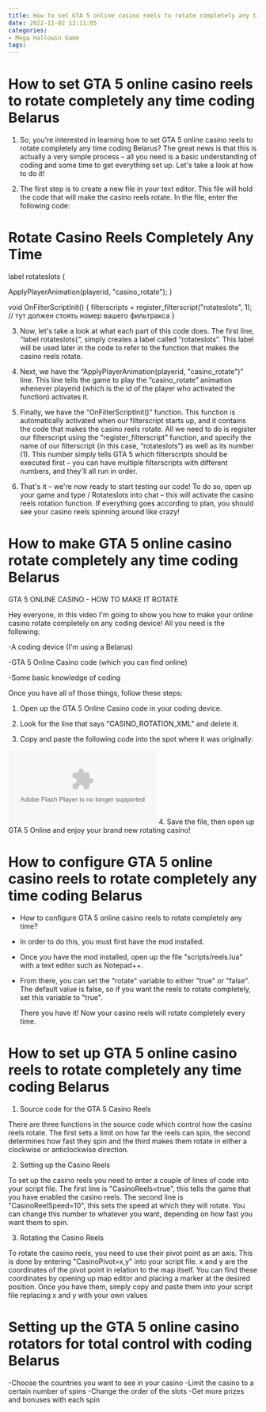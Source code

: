 ```yaml
---
title: How to set GTA 5 online casino reels to rotate completely any time coding Belarus
date: 2022-11-02 12:11:05
categories:
- Mega Hallowin Game
tags:
---
```



#  How to set GTA 5 online casino reels to rotate completely any time coding Belarus

1. So, you're interested in learning how to set GTA 5 online casino reels to rotate completely any time coding Belarus? The great news is that this is actually a very simple process – all you need is a basic understanding of coding and some time to get everything set up. Let's take a look at how to do it!

2. The first step is to create a new file in your text editor. This file will hold the code that will make the casino reels rotate. In the file, enter the following code:

# Rotate Casino Reels Completely Any Time

label rotateslots {


ApplyPlayerAnimation(playerid, "casino_rotate");
}


void OnFilterScriptInit() {
filterscripts = register_filterscript("rotateslots", 1); // тут должен стоять номер вашего фильтракса }


3. Now, let's take a look at what each part of this code does. The first line, “label rotateslots{”, simply creates a label called “rotateslots”. This label will be used later in the code to refer to the function that makes the casino reels rotate.

4. Next, we have the “ApplyPlayerAnimation(playerid, "casino_rotate")” line. This line tells the game to play the “casino_rotate” animation whenever playerid (which is the id of the player who activated the function) activates it.

5. Finally, we have the “OnFilterScriptInit()” function. This function is automatically activated when our filterscript starts up, and it contains the code that makes the casino reels rotate. All we need to do is register our filterscript using the “register_filterscript” function, and specify the name of our filterscript (in this case, “rotateslots”) as well as its number (1). This number simply tells GTA 5 which filterscripts should be executed first – you can have multiple filterscripts with different numbers, and they'll all run in order.

6. That's it – we're now ready to start testing our code! To do so, open up your game and type / Rotateslots into chat – this will activate the casino reels rotation function. If everything goes according to plan, you should see your casino reels spinning around like crazy!

#  How to make GTA 5 online casino rotate completely any time coding Belarus

GTA 5 ONLINE CASINO - HOW TO MAKE IT ROTATE



Hey everyone, in this video I'm going to show you how to make your online casino rotate completely on any coding device! All you need is the following:



-A coding device (I'm using a Belarus)

-GTA 5 Online Casino code (which you can find online)

-Some basic knowledge of coding



Once you have all of those things, follow these steps:



1. Open up the GTA 5 Online Casino code in your coding device.


2. Look for the line that says "CASINO_ROTATION_XML" and delete it.


3. Copy and paste the following code into the spot where it was originally:

  <?xml version="1.0"?> <object type="application/x-shockwave-flash" data="http://www.gtagaming.com/files/images/tutorials/gtaonlinecasinorotation xml"> </object>  4. Save the file, then open up GTA 5 Online and enjoy your brand new rotating casino!

#  How to configure GTA 5 online casino reels to rotate completely any time coding Belarus

- How to configure GTA 5 online casino reels to rotate completely any time?

- In order to do this, you must first have the mod installed.

- Once you have the mod installed, open up the file "scripts/reels.lua" with a text editor such as Notepad++.

- From there, you can set the "rotate" variable to either "true" or "false". The default value is false, so if you want the reels to rotate completely, set this variable to "true".

  There you have it! Now your casino reels will rotate completely every time.

#  How to set up GTA 5 online casino reels to rotate completely any time coding Belarus

1. Source code for the GTA 5 Casino Reels

There are three functions in the source code which control how the casino reels rotate. The first sets a limit on how far the reels can spin, the second determines how fast they spin and the third makes them rotate in either a clockwise or anticlockwise direction.


2. Setting up the Casino Reels

To set up the casino reels you need to enter a couple of lines of code into your script file. The first line is "CasinoReels=true", this tells the game that you have enabled the casino reels. The second line is "CasinoReelSpeed=10", this sets the speed at which they will rotate. You can change this number to whatever you want, depending on how fast you want them to spin.


3. Rotating the Casino Reels

To rotate the casino reels, you need to use their pivot point as an axis. This is done by entering "CasinoPivot=x,y" into your script file. x and y are the coordinates of the pivot point in relation to the map itself. You can find these coordinates by opening up map editor and placing a marker at the desired position. Once you have them, simply copy and paste them into your script file replacing x and y with your own values

#  Setting up the GTA 5 online casino rotators for total control with coding Belarus

-Choose the countries you want to see in your casino
-Limit the casino to a certain number of spins 
-Change the order of the slots 
-Get more prizes and bonuses with each spin